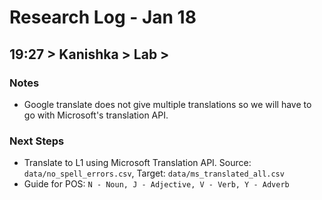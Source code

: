 Research Log - Jan 18
================

19:27 &gt; Kanishka &gt; Lab &gt;
---------------------------------

### Notes

-   Google translate does not give multiple translations so we will have to go with Microsoft's translation API.

### Next Steps

-   Translate to L1 using Microsoft Translation API. Source: `data/no_spell_errors.csv`, Target: `data/ms_translated_all.csv`
-   Guide for POS: `N - Noun, J - Adjective, V - Verb, Y - Adverb`
